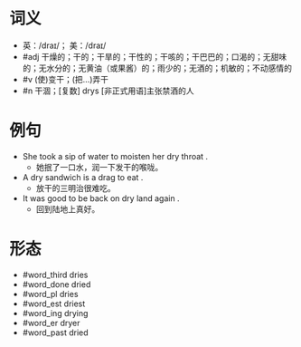 # 词义
- 英：/draɪ/； 美：/draɪ/
- #adj 干燥的；干的；干旱的；干性的；干咳的；干巴巴的；口渴的；无甜味的；无水分的；无黄油（或果酱）的；雨少的；无酒的；机敏的；不动感情的
- #v (使)变干；(把…)弄干
- #n 干涸；[复数] drys [非正式用语]主张禁酒的人
# 例句
- She took a sip of water to moisten her dry throat .
	- 她抿了一口水，润一下发干的喉咙。
- A dry sandwich is a drag to eat .
	- 放干的三明治很难吃。
- It was good to be back on dry land again .
	- 回到陆地上真好。
# 形态
- #word_third dries
- #word_done dried
- #word_pl dries
- #word_est driest
- #word_ing drying
- #word_er dryer
- #word_past dried
